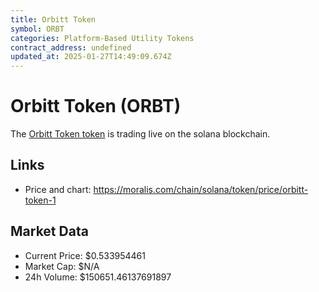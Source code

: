 ```yaml
---
title: Orbitt Token
symbol: ORBT
categories: Platform-Based Utility Tokens
contract_address: undefined
updated_at: 2025-01-27T14:49:09.674Z
---
```


# Orbitt Token (ORBT)
The [Orbitt Token token](https://moralis.com/chain/solana/token/price/orbitt-token-1) is trading live on the solana blockchain.

## Links
- Price and chart: https://moralis.com/chain/solana/token/price/orbitt-token-1

## Market Data
- Current Price: $0.533954461
- Market Cap: $N/A
- 24h Volume: $150651.46137691897
